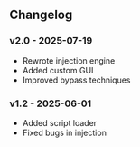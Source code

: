 ## Changelog

### v2.0 - 2025-07-19
- Rewrote injection engine
- Added custom GUI
- Improved bypass techniques

### v1.2 - 2025-06-01
- Added script loader
- Fixed bugs in injection
